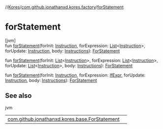 //[Kores](../../index.md)/[com.github.jonathanxd.kores.factory](index.md)/[forStatement](for-statement.md)

# forStatement

[jvm]\
fun [forStatement](for-statement.md)(forInit: [Instruction](../com.github.jonathanxd.kores/-instruction/index.md), forExpression: [List](https://kotlinlang.org/api/latest/jvm/stdlib/kotlin.collections/-list/index.html)<[Instruction](../com.github.jonathanxd.kores/-instruction/index.md)>, forUpdate: [Instruction](../com.github.jonathanxd.kores/-instruction/index.md), body: [Instructions](../com.github.jonathanxd.kores/-instructions/index.md)): [ForStatement](../com.github.jonathanxd.kores.base/-for-statement/index.md)

fun [forStatement](for-statement.md)(forInit: [List](https://kotlinlang.org/api/latest/jvm/stdlib/kotlin.collections/-list/index.html)<[Instruction](../com.github.jonathanxd.kores/-instruction/index.md)>, forExpression: [List](https://kotlinlang.org/api/latest/jvm/stdlib/kotlin.collections/-list/index.html)<[Instruction](../com.github.jonathanxd.kores/-instruction/index.md)>, forUpdate: [List](https://kotlinlang.org/api/latest/jvm/stdlib/kotlin.collections/-list/index.html)<[Instruction](../com.github.jonathanxd.kores/-instruction/index.md)>, body: [Instructions](../com.github.jonathanxd.kores/-instructions/index.md)): [ForStatement](../com.github.jonathanxd.kores.base/-for-statement/index.md)

fun [forStatement](for-statement.md)(forInit: [Instruction](../com.github.jonathanxd.kores/-instruction/index.md), forExpression: [IfExpr](../com.github.jonathanxd.kores.base/-if-expr/index.md), forUpdate: [Instruction](../com.github.jonathanxd.kores/-instruction/index.md), body: [Instructions](../com.github.jonathanxd.kores/-instructions/index.md)): [ForStatement](../com.github.jonathanxd.kores.base/-for-statement/index.md)

## See also

jvm

| | |
|---|---|
| [com.github.jonathanxd.kores.base.ForStatement](../com.github.jonathanxd.kores.base/-for-statement/index.md) |  |
